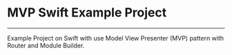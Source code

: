 # MVP Swift Example Project

----

Example Project on Swift with use Model View Presenter (MVP) pattern with Router and Module Builder.